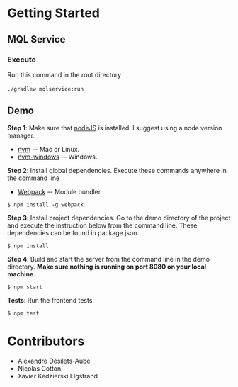 # Getting Started


## MQL Service

### Execute
   Run this command in the root directory <br/> <br/>
   ```./gradlew mqlservice:run```

## Demo

**Step 1**: Make sure that [nodeJS](https://nodejs.org/en/) is installed. I suggest using a node version manager.  
  * [nvm](https://github.com/creationix/nvm) -- Mac or Linux.
  * [nvm-windows](https://github.com/coreybutler/nvm-windows) -- Windows.

**Step 2**: Install global dependencies. Execute these commands anywhere in the command line
  * [Webpack](https://github.com/webpack/webpack) -- Module bundler

```shell
$ npm install -g webpack
```
**Step 3**: Install project dependencies.
Go to the demo directory of the project and execute the instruction below from the command line.
These dependencies can be found in package.json.

```shell
$ npm install
```
**Step 4**: Build and start the server from the command line in the demo directory. <b>Make sure
nothing is running on port 8080 on your local machine</b>.

```shell
$ npm start
```

**Tests**: Run the frontend tests.
```shell
$ npm test
```


# Contributors

* Alexandre Désilets-Aubé
* Nicolas Cotton
* Xavier Kedzierski Elgstrand
